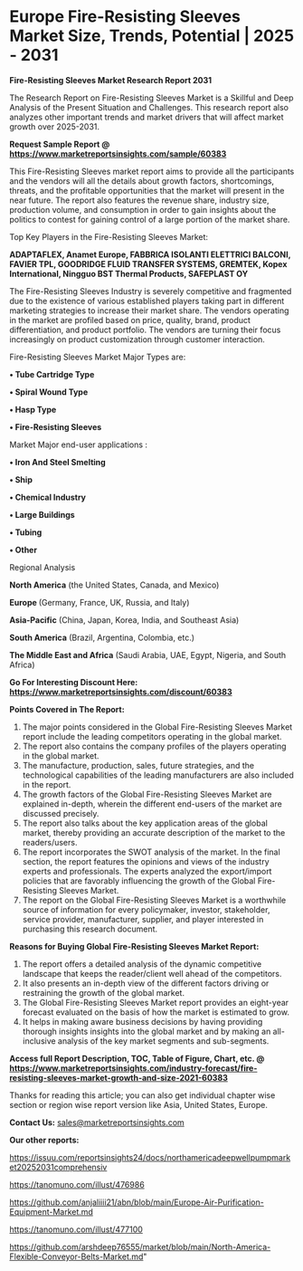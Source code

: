  # Europe Fire-Resisting Sleeves Market Size, Trends, Potential | 2025 - 2031

<strong>Fire-Resisting Sleeves Market Research Report 2031</strong>

The Research Report on Fire-Resisting Sleeves Market is a Skillful and Deep Analysis of the Present Situation and Challenges. This research report also analyzes other important trends and market drivers that will affect market growth over 2025-2031.

<strong>Request Sample Report @ <a href=https://www.marketreportsinsights.com/sample/60383>https://www.marketreportsinsights.com/sample/60383</a></strong>

This Fire-Resisting Sleeves market report aims to provide all the participants and the vendors will all the details about growth factors, shortcomings, threats, and the profitable opportunities that the market will present in the near future. The report also features the revenue share, industry size, production volume, and consumption in order to gain insights about the politics to contest for gaining control of a large portion of the market share.

Top Key Players in the Fire-Resisting Sleeves Market:

<strong>ADAPTAFLEX, Anamet Europe, FABBRICA ISOLANTI ELETTRICI BALCONI, FAVIER TPL, GOODRIDGE FLUID TRANSFER SYSTEMS, GREMTEK, Kopex International, Ningguo BST Thermal Products, SAFEPLAST OY</strong>

The Fire-Resisting Sleeves Industry is severely competitive and fragmented due to the existence of various established players taking part in different marketing strategies to increase their market share. The vendors operating in the market are profiled based on price, quality, brand, product differentiation, and product portfolio. The vendors are turning their focus increasingly on product customization through customer interaction.

Fire-Resisting Sleeves Market Major Types are:

<strong>• Tube Cartridge Type

• Spiral Wound Type

• Hasp Type

• Fire-Resisting Sleeves</strong>

Market Major end-user applications :

<strong>• Iron And Steel Smelting

• Ship

• Chemical Industry

• Large Buildings

• Tubing

• Other</strong>

Regional Analysis

</u><strong><b>North America</b></strong> (the United States, Canada, and Mexico)

<strong><b>Europe </b></strong>(Germany, France, UK, Russia, and Italy)

<strong><b>Asia-Pacific</b></strong> (China, Japan, Korea, India, and Southeast Asia)

<strong><b>South America</b></strong> (Brazil, Argentina, Colombia, etc.)

<strong><b>The Middle East and Africa</b></strong> (Saudi Arabia, UAE, Egypt, Nigeria, and South Africa)

<strong>Go For Interesting Discount Here: <a href=https://www.marketreportsinsights.com/discount/60383>https://www.marketreportsinsights.com/discount/60383</a></strong>

<strong>Points Covered in The Report:</strong>
<ol>
  <li>The major points considered in the Global Fire-Resisting Sleeves Market report include the leading competitors operating in the global market.</li>
  <li>The report also contains the company profiles of the players operating in the global market.</li>
  <li>The manufacture, production, sales, future strategies, and the technological capabilities of the leading manufacturers are also included in the report.</li>
  <li>The growth factors of the Global Fire-Resisting Sleeves Market are explained in-depth, wherein the different end-users of the market are discussed precisely.</li>
  <li>The report also talks about the key application areas of the global market, thereby providing an accurate description of the market to the readers/users.</li>
  <li>The report incorporates the SWOT analysis of the market. In the final section, the report features the opinions and views of the industry experts and professionals. The experts analyzed the export/import policies that are favorably influencing the growth of the Global Fire-Resisting Sleeves Market.</li>
  <li>The report on the Global Fire-Resisting Sleeves Market is a worthwhile source of information for every policymaker, investor, stakeholder, service provider, manufacturer, supplier, and player interested in purchasing this research document.</li>
</ol>
<strong>Reasons for Buying Global Fire-Resisting Sleeves Market Report:</strong>

<ol>
  <li>The report offers a detailed analysis of the dynamic competitive landscape that keeps the reader/client well ahead of the competitors.</li>
  <li>It also presents an in-depth view of the different factors driving or restraining the growth of the global market.</li>
  <li>The Global Fire-Resisting Sleeves Market report provides an eight-year forecast evaluated on the basis of how the market is estimated to grow.</li>
  <li>It helps in making aware business decisions by having providing thorough insights insights into the global market and by making an all-inclusive analysis of the key market segments and sub-segments.</li>
</ol>
<strong>Access full Report Description, TOC, Table of Figure, Chart, etc. @ <a href=https://www.marketreportsinsights.com/industry-forecast/fire-resisting-sleeves-market-growth-and-size-2021-60383>https://www.marketreportsinsights.com/industry-forecast/fire-resisting-sleeves-market-growth-and-size-2021-60383</a></strong>


Thanks for reading this article; you can also get individual chapter wise section or region wise report version like Asia, United States, Europe.

<strong>Contact Us:</strong>
sales@marketreportsinsights.com

<strong>Our other reports:</strong>

<a href=https://issuu.com/reportsinsights24/docs/northamericadeepwellpumpmarket20252031comprehensiv>https://issuu.com/reportsinsights24/docs/northamericadeepwellpumpmarket20252031comprehensiv</a>

<a href=https://tanomuno.com/illust/476986>https://tanomuno.com/illust/476986</a>

<a href=https://github.com/anjaliiii21/abn/blob/main/Europe-Air-Purification-Equipment-Market.md>https://github.com/anjaliiii21/abn/blob/main/Europe-Air-Purification-Equipment-Market.md</a>

<a href=https://tanomuno.com/illust/477100>https://tanomuno.com/illust/477100</a>

<a href=https://github.com/arshdeep76555/market/blob/main/North-America-Flexible-Conveyor-Belts-Market.md>https://github.com/arshdeep76555/market/blob/main/North-America-Flexible-Conveyor-Belts-Market.md</a>"
